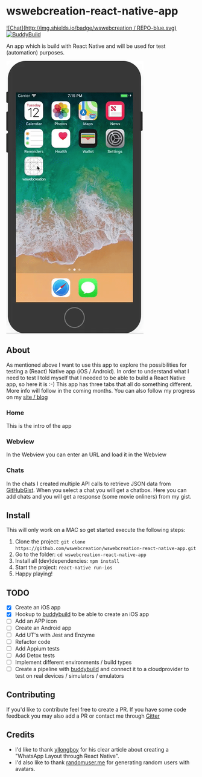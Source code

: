 # wswebcreation-react-native-app

[![Chat](http://img.shields.io/badge/wswebcreation / REPO-blue.svg)]( https://gitter.im/wswebcreation ) [![BuddyBuild](https://dashboard.buddybuild.com/api/statusImage?appID=5a2d24c66d0afd0001af256f&branch=master&build=latest)](https://dashboard.buddybuild.com/apps/5a2d24c66d0afd0001af256f/build/latest?branch=master)

An app which is build with React Native and will be used for test (automation) purposes.


![wswebcreation.app](./assets/wswebcreation-site.gif)

## About
As mentioned above I want to use this app to explore the possibilities for testing a (React) Native app (iOS / Android).
In order to understand what I need to test I told myself that I needed to be able to build a React Native app, so here it is :-) This app has three tabs that all do something different. More info will follow in the coming months. You can also follow my progress on my [site / blog](http://www.wswebcreation.nl/)

### Home
This is the intro of the app

### Webview
In the Webview you can enter an URL and load it in the Webview

### Chats
In the chats I created multiple API calls to retrieve JSON data from [GitHubGist](https://gist.github.com/wswebcreation). When you select a chat you will get a chatbox. Here you can add chats and you will get a response (some movie onliners) from my gist.

## Install
This will only work on a MAC so get started execute the following steps:

1. Clone the project: `git clone https://github.com/wswebcreation/wswebcreation-react-native-app.git`
2. Go to the folder: `cd wswebcreation-react-native-app`
3. Install all (dev)dependencies: `npm install`
4. Start the project: `react-native run-ios`
5. Happy playing!

## TODO
- [x] Create an iOS app
- [x] Hookup to [buddybuild](https://www.buddybuild.com/) to be able to create an iOS app
- [ ] Add an APP icon
- [ ] Create an Android app
- [ ] Add UT's with Jest and Enzyme
- [ ] Refactor code
- [ ] Add Appium tests
- [ ] Add Detox tests
- [ ] Implement different environments / build types
- [ ] Create a pipeline with [buddybuild](https://www.buddybuild.com/) and connect it to a cloudprovider to test on real devices / simulators / emulators

## Contributing
If you'd like to contribute feel free to create a PR. If you have some code feedback you may also add a PR or contact me through [Gitter](https://gitter.im/wswebcreation)

## Credits
- I'd like to thank [yllongboy](https://medium.com/@yllongboy) for his clear article about creating a "WhatsApp Layout through React Native".
- I'd also like to thank [randomuser.me](https://randomuser.me/) for generating random users with avatars.